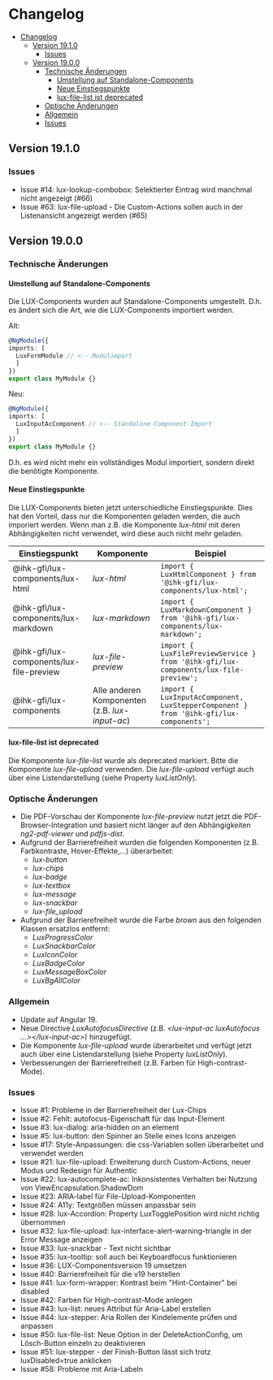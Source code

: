 # Changelog

- [Changelog](#changelog)
  - [Version 19.1.0](#version-1910)
    - [Issues](#issues)
  - [Version 19.0.0](#version-1900)
    - [Technische Änderungen](#technische-änderungen)
      - [Umstellung auf Standalone-Components](#umstellung-auf-standalone-components)
      - [Neue Einstiegspunkte](#neue-einstiegspunkte)
      - [lux-file-list ist deprecated](#lux-file-list-ist-deprecated)
    - [Optische Änderungen](#optische-änderungen)
    - [Allgemein](#allgemein)
    - [Issues](#issues-1)

## Version 19.1.0

### Issues

- Issue #14: lux-lookup-combobox: Selektierter Eintrag wird manchmal nicht angezeigt (#66)
- Issue #63: lux-file-upload - Die Custom-Actions sollen auch in der Listenansicht angezeigt werden (#65)

## Version 19.0.0

### Technische Änderungen

#### Umstellung auf Standalone-Components

Die LUX-Components wurden auf Standalone-Components umgestellt. D.h. es ändert sich die Art, wie die LUX-Components importiert werden.
  
  Alt:

  ```ts
  @NgModule({
  imports: [
    LuxFormModule // <-- Modulimport
    ]
  })
  export class MyModule {}
  ```

  Neu:

  ```ts
  @NgModule({
  imports: [
    LuxInputAcComponent // <-- Standalone-Component-Import
    ]
  })
  export class MyModule {}
  ```

  D.h. es wird nicht mehr ein vollständiges Modul importiert, sondern direkt die benötigte Komponente.

#### Neue Einstiegspunkte

Die LUX-Components bieten jetzt unterschiedliche Einstiegspunkte. Dies hat den Vorteil, dass nur die Komponenten geladen werden, die auch imporiert werden. Wenn man z.B. die Komponente _lux-html_ mit deren Abhängigkeiten nicht verwendet, wird diese auch nicht mehr geladen.
  
  | Einstiegspunkt                           | Komponente                                     | Beispiel                                                                              |
  | ---------------------------------------- | ---------------------------------------------- | ------------------------------------------------------------------------------------- |
  | @ihk-gfi/lux-components/lux-html         | _lux-html_                                     | `import { LuxHtmlComponent } from '@ihk-gfi/lux-components/lux-html';`                |
  | @ihk-gfi/lux-components/lux-markdown     | _lux-markdown_                                 | `import { LuxMarkdownComponent } from '@ihk-gfi/lux-components/lux-markdown';`        |
  | @ihk-gfi/lux-components/lux-file-preview | _lux-file-preview_                             | `import { LuxFilePreviewService } from '@ihk-gfi/lux-components/lux-file-preview';`   |
  | @ihk-gfi/lux-components                  | Alle anderen Komponenten (z.B. _lux-input-ac_) | `import { LuxInputAcComponent, LuxStepperComponent } from '@ihk-gfi/lux-components';` |

#### lux-file-list ist deprecated

Die Komponente _lux-file-list_ wurde als deprecated markiert. Bitte die Komponente _lux-file-upload_ verwenden.
Die _lux-file-upload_ verfügt auch über eine Listendarstellung (siehe Property _luxListOnly_).

### Optische Änderungen

- Die PDF-Vorschau der Komponente _lux-file-preview_ nutzt jetzt die PDF-Browser-Integration und basiert nicht länger auf den Abhängigkeiten _ng2-pdf-viewer_ und _pdfjs-dist_.
- Aufgrund der Barrierefreiheit wurden die folgenden Komponenten (z.B. Farbkontraste, Hover-Effekte,...) überarbeitet:
  - _lux-button_
  - _lux-chips_
  - _lux-badge_
  - _lux-textbox_
  - _lux-message_
  - _lux-snackbar_
  - _lux-file_upload_
- Aufgrund der Barrierefreiheit wurde die Farbe _brown_ aus den folgenden Klassen ersatzlos entfernt:
  - _LuxProgressColor_
  - _LuxSnackbarColor_
  - _LuxIconColor_
  - _LuxBadgeColor_
  - _LuxMessageBoxColor_
  - _LuxBgAllColor_

### Allgemein

- Update auf Angular 19.
- Neue Directive _LuxAutofocusDirective_ (z.B. _\<lux-input-ac luxAutofocus ...>\</lux-input-ac>_) hinzugefügt.
- Die Komponente _lux-file-upload_ wurde überarbeitet und verfügt jetzt auch über eine Listendarstellung (siehe Property _luxListOnly_).
- Verbesserungen der Barrierefreiheit (z.B. Farben für High-contrast-Mode).

### Issues

- Issue  #1: Probleme in der Barrierefreiheit der Lux-Chips
- Issue  #2: Fehlt: autofocus-Eigenschaft für das Input-Element
- Issue  #3: lux-dialog: aria-hidden on an element
- Issue  #5: lux-button: den Spinner an Stelle eines Icons anzeigen
- Issue #17: Style-Anpassungen: die css-Variablen sollen überarbeitet und verwendet werden
- Issue #21: lux-file-upload: Erweiterung durch Custom-Actions, neuer Modus und Redesign für Authentic
- Issue #22: lux-autocomplete-ac: Inkonsistentes Verhalten bei Nutzung von ViewEncapsulation.ShadowDom
- Issue #23: ARIA-label für File-Upload-Komponenten
- Issue #24: A11y: Textgrößen müssen anpassbar sein
- Issue #28: lux-Accordion: Property LuxTogglePosition wird nicht richtig übernommen
- Issue #32: lux-file-upload: lux-interface-alert-warning-triangle in der Error Message anzeigen
- Issue #33: lux-snackbar - Text nicht sichtbar
- Issue #35: lux-tooltip: soll auch bei Keyboardfocus funktionieren
- Issue #36: LUX-Componentsversion 19 umsetzen
- Issue #40: Barrierefreiheit für die v19 herstellen
- Issue #41: lux-form-wrapper: Kontrast beim "Hint-Container" bei disabled
- Issue #42: Farben für High-contrast-Mode anlegen
- Issue #43: lux-list: neues Attribut für Aria-Label erstellen
- Issue #44: lux-stepper: Aria Rollen der Kindelemente prüfen und anpassen
- Issue #50: lux-file-list: Neue Option in der DeleteActionConfig, um Lösch-Button einzeln zu deaktivieren
- Issue #51: lux-stepper - der Finish-Button lässt sich trotz luxDisabled=true anklicken
- Issue #58: Probleme mit Aria-Labeln
